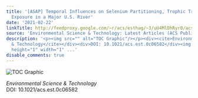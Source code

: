 ```yaml
---
title: '[ASAP] Temporal Influences on Selenium Partitioning, Trophic Transfer, and
  Exposure in a Major U.S. River'
date: '2021-02-22'
linkTitle: http://feedproxy.google.com/~r/acs/esthag/~3/uU4MlDhRyr0/acs.est.0c06582
source: 'Environmental Science & Technology: Latest Articles (ACS Publications)'
description: '<p><img src="" alt="TOC Graphic"/></p><div><cite>Environmental Science
  & Technology</cite></div><div>DOI: 10.1021/acs.est.0c06582</div><img src="http://feeds.feedburner.com/~r/acs/esthag/~4/uU4MlDhRyr0"
  height="1" width="1" ...'
disable_comments: true
---
```

<p><img src="" alt="TOC Graphic"/></p><div><cite>Environmental Science & Technology</cite></div><div>DOI: 10.1021/acs.est.0c06582</div><img src="http://feeds.feedburner.com/~r/acs/esthag/~4/uU4MlDhRyr0" height="1" width="1" ...